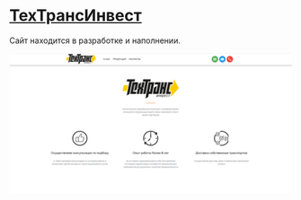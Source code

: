 # [ТехТрансИнвест](https://ttinv.ru)
Сайт находится в разработке и наполнении.

![Screenshot](/doc/screenshot.png)
